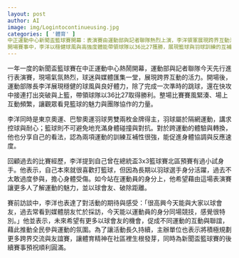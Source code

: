 ```yaml
---
layout: post
author: AI
image: img/Logintocontinueusing.jpg
categories: [ '體育' ]
中正運動中心新聞盃籃球賽開幕：表演賽由運動部與記者聯隊熱烈上演，李洋領軍展現跨界互動活力
開場賽事中，李洋以穩健球風與高強度體能帶領球隊以36比27獲勝，展現籃球與羽球訓練的互補性與跨運動轉換的潛力。李洋也回顧過去參與總統盃3x3籃球的經歷，表示以球會友、破除距離是推動全民參與運動的初衷；主辦單位將規劃更多跨界交流與友誼賽，讓體育精神在社區生根。"
---
```

一年一度的新聞盃籃球賽在中正運動中心熱鬧開幕，運動部與記者聯隊今天先行進行表演賽，現場氣氛熱烈，球迷與媒體匯集一堂，展現跨界互動的活力。開場後，運動部隊長李洋展現穩健的球風與良好體力，除了完成一次準時的跳球，還在快攻中接連打出突破與上籃，帶領球隊以36比27取得勝利。整場比賽賽風緊湊、場上互動頻繁，讓觀眾看見籃球的魅力與團隊協作的力量。

李洋同時是東京奧運、巴黎奧運羽球男雙兩枚金牌得主，羽球屬於隔網運動，講求控球與耐心；籃球則不可避免地充滿身體碰撞與對抗。對於跨運動的體驗與轉換，他也分享自己的看法，認為兩項運動的訓練互補性很強，能促進身體協調與反應速度。

回顧過去的比賽經歷，李洋提到自己曾在總統盃3x3籃球賽北區預賽有過小試身手。他表示，自己本來就很喜歡打籃球，但因為長期以羽球選手身分活躍，過去不太敢過度參與，擔心身體受傷。如今站在運動員的身分上，他希望藉由這場表演賽讓更多人了解運動的魅力，並以球會友、破除距離。

賽前訪談中，李洋也表達了對活動的期待與感受：「很高興今天能與大家以球會友，過去常看到媒體朋友忙於採訪，今天能以運動員的身分同場競技，感覺很特別。」他並表示，未來希望有更多以球會友的機會，促成不同運動的互動與聯誼，藉此推動全民參與運動的氛圍。為了讓活動長久持續，主辦單位也表示將積極規劃更多跨界交流與友誼賽，讓體育精神在社區裡生根發芽，同時為新聞盃籃球賽的後續賽事預祝順利圓滿。